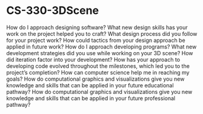 # CS-330-3DScene
How do I approach designing software? What new design skills has your work on the project helped you to craft? What design process did you follow for your project work? How could tactics from your design approach be applied in future work? How do I approach developing programs? What new development strategies did you use while working on your 3D scene? How did iteration factor into your development? How has your approach to developing code evolved throughout the milestones, which led you to the project’s completion? How can computer science help me in reaching my goals? How do computational graphics and visualizations give you new knowledge and skills that can be applied in your future educational pathway? How do computational graphics and visualizations give you new knowledge and skills that can be applied in your future professional pathway?
